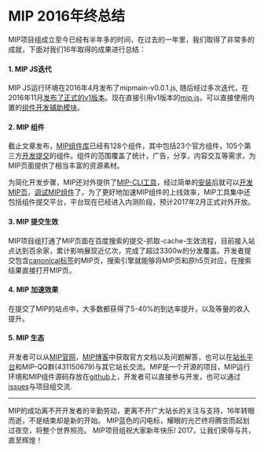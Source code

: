 # MIP 2016年终总结
 MIP项目组成立至今已经有半年多的时间，在过去的一年里，我们取得了非常多的成就，下面对我们16年取得的成果进行总结：
#### 1. MIP JS迭代
MIP JS运行环境在2016年4月发布了mipmain-v0.0.1.js, 随后经过多次迭代，在2016年11月[发布了正式的v1版本](http://www.cnblogs.com/mipengine/p/6077510.html)。现在直接引用v1版本的[mip.js](https://mipcache.bdstatic.com/static/v1/mip.js)，可以直接使用内置的[组件开发辅助模块](https://www.mipengine.org/doc/3-widget/6-help/1-introduce.html)。

#### 2. MIP 组件
截止文章发布，[MIP组件库](https://github.com/mipengine/mip-extensions)已经有128个组件，其中包括23个官方组件，105个第三方[开发提交](https://www.mipengine.org/doc/2-tech/4-mip-widget.html)的组件。组件的范围覆盖了统计，广告，分享，内容交互等需求，为MIP页面提供了相当丰富的资源素材。  

为简化开发步骤，MIP还对外提供了[MIP-CLI工具](https://github.com/mipengine/mip-cli)，经过简单的[安装](http://www.cnblogs.com/mipengine/p/mip_cli_1_install.html)后就可以[开发MIP页](http://www.cnblogs.com/mipengine/p/mip_cli_2_page.html)，[调试MIP组件](http://www.cnblogs.com/mipengine/p/mip_cli_3_extension.html)了。为了更好地加速MIP组件的上线效率，MIP工具集中还包括组件提交平台，平台现在已经进入内测阶段，预计2017年2月正式对外开放。

#### 3. MIP 提交生效
MIP项目组打通了MIP页面在百度搜索的提交-抓取-cache-生效流程，目前接入站点达到百余家，累计影响展现近亿次，完成了超过3300w的分发覆盖。开发者提交包含[canonical标签](http://www.cnblogs.com/mipengine/p/canonical_link.html)的MIP页，搜索引擎就能够将MIP页和原h5页对应，在搜索结果直接打开MIP页。

#### 4. MIP 加速效果
在提交了MIP的站点中，大多数都获得了5-40%的到达率提升，以及等量的收入提升。

#### 5. MIP 生态
开发者可以从[MIP官网](https://www.mipengine.org/)，[MIP博客](http://www.cnblogs.com/mipengine/)中获取官方文档以及问题解答，也可以在[站长平台](zhanzhang.baidu.com/mip/index)和MIP-QQ群(431150679)与其它站长交流。MIP是一个开源的项目，MIP运行环境和MIP组件源码存放在[github](https://github.com/mipengine)上，开发者可以直接参与开发，也可以通过[issues](https://github.com/mipengine/mip-extensions/issues)与项目组交流.

<hr>
MIP的成功离不开开发者的辛勤劳动，更离不开广大站长的关注与支持，16年转眼而逝，不是结束却是新的开始。  
MIP蓝色的闪电标，耀眼的光芒终将腾空而起划过夜空，将整个世界照亮。    
MIP项目组祝大家新年快乐! 2017，让我们荣辱与共，直至辉煌！   
  



